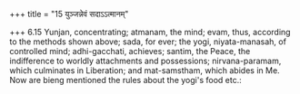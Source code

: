 +++
title = "15 युञ्जन्नेवं सदाऽऽत्मानम्"

+++
6.15 Yunjan, concentrating; atmanam, the mind; evam, thus, according to
the methods shown above; sada, for ever; the yogi, niyata-manasah, of
controlled mind; adhi-gacchati, achieves; santim, the Peace, the
indifference to worldly attachments and possessions; nirvana-paramam,
which culminates in Liberation; and mat-samstham, which abides in Me.
Now are bieng mentioned the rules about the yogi's food etc.:
